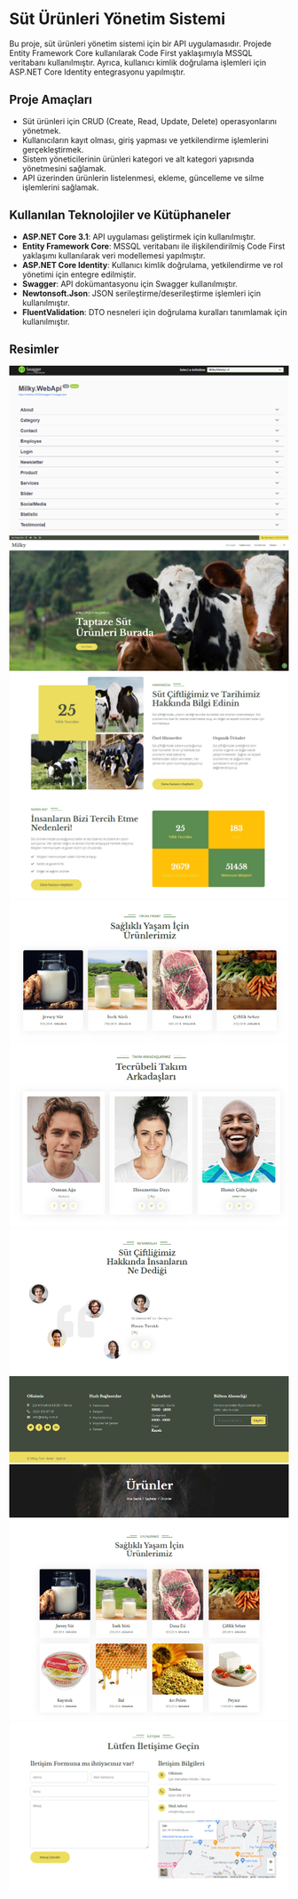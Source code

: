 # Süt Ürünleri Yönetim Sistemi

Bu proje, süt ürünleri yönetim sistemi için bir API uygulamasıdır. Projede Entity Framework Core kullanılarak Code First yaklaşımıyla MSSQL veritabanı kullanılmıştır. Ayrıca, kullanıcı kimlik doğrulama işlemleri için ASP.NET Core Identity entegrasyonu yapılmıştır.

## Proje Amaçları

- Süt ürünleri için CRUD (Create, Read, Update, Delete) operasyonlarını yönetmek.
- Kullanıcıların kayıt olması, giriş yapması ve yetkilendirme işlemlerini gerçekleştirmek.
- Sistem yöneticilerinin ürünleri kategori ve alt kategori yapısında yönetmesini sağlamak.
- API üzerinden ürünlerin listelenmesi, ekleme, güncelleme ve silme işlemlerini sağlamak.

## Kullanılan Teknolojiler ve Kütüphaneler

- **ASP.NET Core 3.1**: API uygulaması geliştirmek için kullanılmıştır.
- **Entity Framework Core**: MSSQL veritabanı ile ilişkilendirilmiş Code First yaklaşımı kullanılarak veri modellemesi yapılmıştır.
- **ASP.NET Core Identity**: Kullanıcı kimlik doğrulama, yetkilendirme ve rol yönetimi için entegre edilmiştir.
- **Swagger**: API dokümantasyonu için Swagger kullanılmıştır.
- **Newtonsoft.Json**: JSON serileştirme/deserileştirme işlemleri için kullanılmıştır.
- **FluentValidation**: DTO nesneleri için doğrulama kuralları tanımlamak için kullanılmıştır.

## Resimler

<img src="1.png"/><br/>
<img src="2.png"/><br/>
<img src="3.png"/><br/>
<img src="4.png"/><br/>
<img src="5.png"/><br/>
<img src="6.png"/><br/>
<img src="7.png"/><br/>
<img src="8.png"/><br/>
